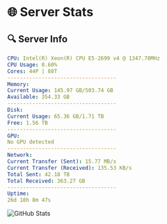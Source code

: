 # 🌐 Server Stats
## 🔍 Server Info
```yaml
CPU: Intel(R) Xeon(R) CPU E5-2699 v4 @ 1347.70MHz
CPU Usage: 0.60%
Cores: 44P | 88T
-----------------------------------
Memory:
Current Usage: 145.97 GB/503.74 GB
Available: 354.33 GB
-----------------------------------
Disk:
Current Usage: 65.36 GB/1.71 TB
Free: 1.56 TB
-----------------------------------
GPU:
No GPU detected
-----------------------------------
Network:
Current Transfer (Sent): 15.77 MB/s
Current Transfer (Received): 135.53 KB/s
Total Sent: 42.18 TB
Total Received: 363.27 GB
-----------------------------------
Uptime:
26d 18h 8m 47s
```
![GitHub Stats](https://img.shields.io/badge/Updated-2025-04-03_15:31:36-blue)